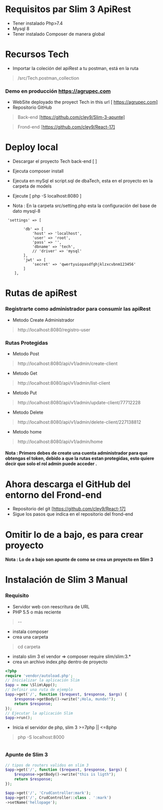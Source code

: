 # Requisitos par Slim 3 ApiRest
- Tener instalado Php>7.4
- Mysql 8
- Tener instalado Composer de manera global
# Recursos Tech 
- Importar la coleción del apiRest a tu postman, está en la ruta 
> /src/Tech.postman_collection 
### Demo en producción https://agrupec.com
- WebSite deployado the proyect Tech in this url [ https://agrupec.com]
- Repositorio GitHub
 > Back-end [https://github.com/cley9/Slim-3-apunte]
 
 > Frond-end [https://github.com/cley9/React-17]
# Deploy local
- Descargar el proyecto Tech back-end [ ]
- Ejecuta composer install
- Ejecuta en mySql el script.sql de dbaTech, esta en el proyecto en la carpeta de models
- Ejecute [ php -S localhost:8080 ]

- Nota : En la carpeta src/setting.php esta la configuración del base de dato mysql-8
````npm
 'settings' => [

        'db' => [
            'host' => 'localhost',
            'user' => 'root',
            'pass' => '',
            'dbname' => 'tech',
            // 'driver' => 'mysql'
        ],
        'jwt' => [
            'secret' => 'qwertyuiopasdfghjklzxcvbnm123456'
        ]
    ],
````
# Rutas de apiRest 
### Registrarte como administrador para consumir las apiRest

- Metodo Create Administrador
> http://localhost:8080/registro-user

### Rutas Protegidas

- Metodo Post
> http://localhost:8080/api/v1/admin/create-client

- Metodo Get
> http://localhost:8080/api/v1/admin/list-client

- Metodo Put
> http://localhost:8080/api/v1/admin/update-client/77712228

- Metodo Delete
> http://localhost:8080/api/v1/admin/delete-client/227138812


- Metodo home
> http://localhost:8080/api/v1/admin/home

#### Nota : Primero debes de create una cuenta administrador para que obtengas el token, debido a que la rutas estan protegidas, esto quiere decir que solo el rol admin puede acceder . 


# Ahora descarga el GitHub del entorno del Frond-end 
- Repositorio del git [https://github.com/cley9/React-17] 
- Sigue los pasos que indica en el repositorio del frond-end



# Omitir lo de a bajo, es para crear proyecto
#### Nota : Lo de a bajo son apunte de como se crea un proyecto en Slim 3
# Instalación de Slim 3 Manual
### Requisito
- Servidor web con reescritura de URL
- PHP 5.5 o más reciente
> --
- instala composer  
- crea una carpeta
> cd carpeta
- instalo slim 3 el vendor => composer require slim/slim:3.*
- crea un archivo index.php dentro de proyecto
```php
<?php
require 'vendor/autoload.php';
// Inicializar la aplicación Slim
$app = new \Slim\App();
// Definir una ruta de ejemplo
$app->get('/', function ($request, $response, $args) {
    $response->getBody()->write("¡Hola, mundo!");
    return $response;
});
// Ejecutar la aplicación Slim
$app->run();
```
- Inicia el servidor de php, slim 3  >=7php || <=8php
> php -S localhost:8000  
```php

```
### Apunte de Slim 3 
```php
// tipos de routers validos en slim 3
$app->get('/', function ($request, $response, $args) {
    $response->getBody()->write("this is ligth");
    return $response;
});

$app->get('/', 'CrudController:mark');
$app->get('/', CrudController::class . ':mark')
->setName('hellopage');
```